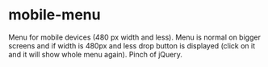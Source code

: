 # mobile-menu
Menu for mobile devices (480 px width and less).
Menu is normal on bigger screens and if width is 480px and less drop button is displayed (click on it and it will show whole menu again).
Pinch of jQuery.
